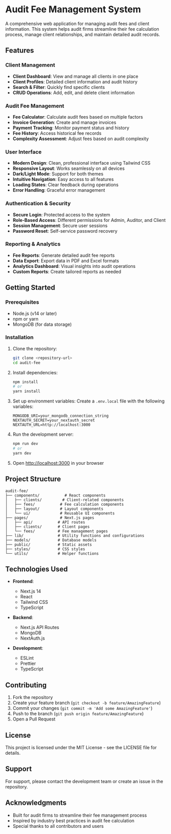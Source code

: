 # Audit Fee Management System

A comprehensive web application for managing audit fees and client information. This system helps audit firms streamline their fee calculation process, manage client relationships, and maintain detailed audit records.

## Features

### Client Management
- **Client Dashboard**: View and manage all clients in one place
- **Client Profiles**: Detailed client information and audit history
- **Search & Filter**: Quickly find specific clients
- **CRUD Operations**: Add, edit, and delete client information

### Audit Fee Management
- **Fee Calculator**: Calculate audit fees based on multiple factors
- **Invoice Generation**: Create and manage invoices
- **Payment Tracking**: Monitor payment status and history
- **Fee History**: Access historical fee records
- **Complexity Assessment**: Adjust fees based on audit complexity

### User Interface
- **Modern Design**: Clean, professional interface using Tailwind CSS
- **Responsive Layout**: Works seamlessly on all devices
- **Dark/Light Mode**: Support for both themes
- **Intuitive Navigation**: Easy access to all features
- **Loading States**: Clear feedback during operations
- **Error Handling**: Graceful error management

### Authentication & Security
- **Secure Login**: Protected access to the system
- **Role-Based Access**: Different permissions for Admin, Auditor, and Client
- **Session Management**: Secure user sessions
- **Password Reset**: Self-service password recovery

### Reporting & Analytics
- **Fee Reports**: Generate detailed audit fee reports
- **Data Export**: Export data in PDF and Excel formats
- **Analytics Dashboard**: Visual insights into audit operations
- **Custom Reports**: Create tailored reports as needed

## Getting Started

### Prerequisites
- Node.js (v14 or later)
- npm or yarn
- MongoDB (for data storage)

### Installation

1. Clone the repository:
   ```bash
   git clone <repository-url>
   cd audit-fee
   ```

2. Install dependencies:
   ```bash
   npm install
   # or
   yarn install
   ```

3. Set up environment variables:
   Create a `.env.local` file with the following variables:
   ```
   MONGODB_URI=your_mongodb_connection_string
   NEXTAUTH_SECRET=your_nextauth_secret
   NEXTAUTH_URL=http://localhost:3000
   ```

4. Run the development server:
   ```bash
   npm run dev
   # or
   yarn dev
   ```

5. Open [http://localhost:3000](http://localhost:3000) in your browser

## Project Structure

```
audit-fee/
├── components/           # React components
│   ├── clients/         # Client-related components
│   ├── fees/           # Fee calculation components
│   ├── layout/         # Layout components
│   └── ui/             # Reusable UI components
├── pages/              # Next.js pages
│   ├── api/           # API routes
│   ├── clients/       # Client pages
│   └── fees/          # Fee management pages
├── lib/               # Utility functions and configurations
├── models/            # Database models
├── public/            # Static assets
├── styles/            # CSS styles
└── utils/             # Helper functions
```

## Technologies Used

- **Frontend**:
  - Next.js 14
  - React
  - Tailwind CSS
  - TypeScript

- **Backend**:
  - Next.js API Routes
  - MongoDB
  - NextAuth.js

- **Development**:
  - ESLint
  - Prettier
  - TypeScript

## Contributing

1. Fork the repository
2. Create your feature branch (`git checkout -b feature/AmazingFeature`)
3. Commit your changes (`git commit -m 'Add some AmazingFeature'`)
4. Push to the branch (`git push origin feature/AmazingFeature`)
5. Open a Pull Request

## License

This project is licensed under the MIT License - see the LICENSE file for details.

## Support

For support, please contact the development team or create an issue in the repository.

## Acknowledgments

- Built for audit firms to streamline their fee management process
- Inspired by industry best practices in audit fee calculation
- Special thanks to all contributors and users 
